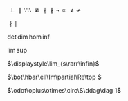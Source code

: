 $\perp\parallel\because\therefore\ncong\nmid\nparallel\neg\propto\ne\nsim$

$\nmid\mid$

$\det\dim\hom\inf$

$\lim\sup$

$\displaystyle\lim_{s\rarr\infin}$

$\bot\hbar\ell\Im\partial\Re\top $

$\odot\oplus\otimes\circ\S\ddag\dag 1$
